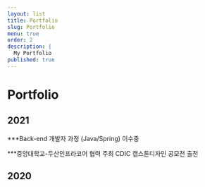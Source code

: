 ```yaml
---
layout: list
title: Portfolio
slug: Portfolio
menu: true
order: 2
description: |
  My Portfolio
published: true
---
```

# Portfolio

## 2021

***Back-end 개발자 과정 (Java/Spring) 이수중

***중앙대학교-두산인프라코어 협력 주최 CDIC 캡스톤디자인 공모전 출전

## 2020





